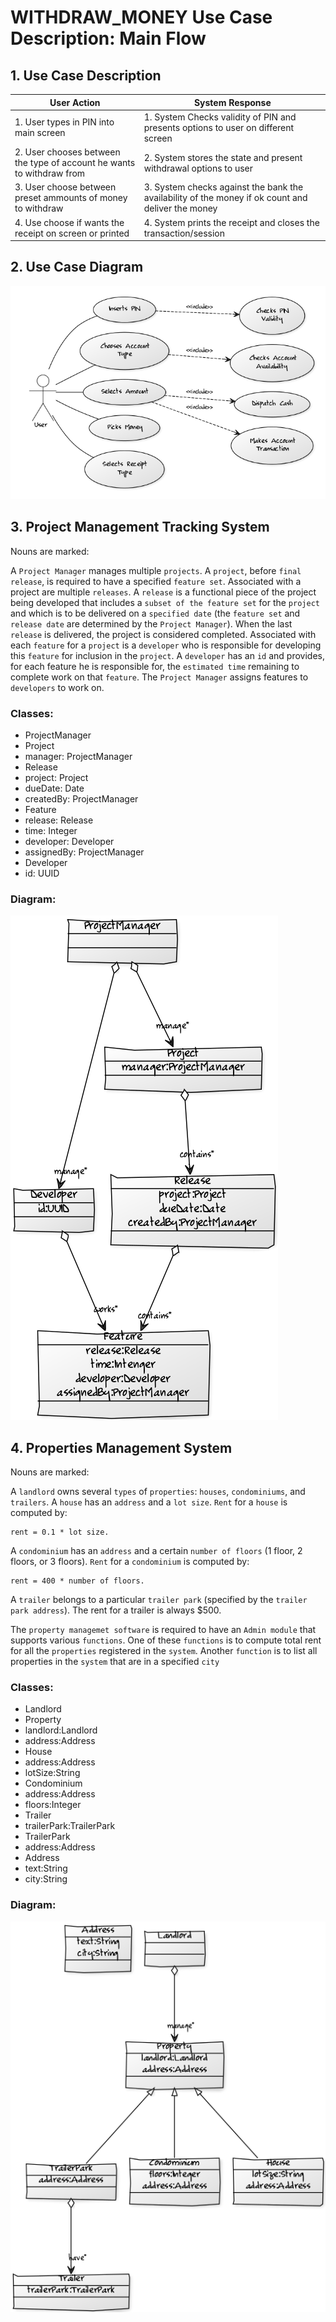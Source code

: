 # WITHDRAW_MONEY Use Case Description: Main Flow

## 1. Use Case Description

|**User Action**                        |**System Response**   |
|---                                    |---                   |
|1. User types in PIN into main screen  |1. System Checks validity of PIN and presents options to user on different screen
|2. User chooses between the type of account he wants to withdraw from  |2. System stores the state and present withdrawal options to user
|3. User choose between preset ammounts of money to withdraw    |3. System checks against the bank the availability of the money if ok count and deliver the money
|4. Use choose if wants the receipt on screen or printed    |4. System prints the receipt and closes the transaction/session


<div style="page-break-after: always;"></div>


## 2. Use Case Diagram

![Diagram](use_case.png)


<div style="page-break-after: always;"></div>


## 3. Project Management Tracking System

Nouns are marked:

A `Project Manager` manages multiple `projects`. A `project`, before `final release`, is required to have a specified `feature set`. Associated with a project are multiple `releases`. A `release` is a functional piece of the project being developed that includes a `subset of the feature set` for the `project` and which is to be delivered on a `specified date` (the `feature set` and `release date` are determined by the `Project Manager`). When the last `release` is delivered, the project is considered completed. Associated with each `feature` for a `project` is a `developer` who is responsible for  developing this `feature` for inclusion in the `project`. A `developer` has an `id` and provides, for each feature he is responsible for, the `estimated time` remaining to complete work on that `feature`. The `Project Manager` assigns features to `developers` to work on.

### Classes:

- ProjectManager
- Project
 - manager: ProjectManager
- Release
 - project: Project
 - dueDate: Date
 - createdBy: ProjectManager
- Feature
 - release: Release
 - time: Integer
 - developer: Developer
 - assignedBy: ProjectManager
- Developer
 - id: UUID

### Diagram:

![Diagram](PM_class_diagram.png)


<div style="page-break-after: always;"></div>


## 4. Properties Management System

Nouns are marked:

A `landlord` owns several `types` of `properties`: `houses`, `condominiums`, and `trailers`.
A `house` has an `address` and a `lot size`. `Rent` for a `house` is computed by:

```
rent = 0.1 * lot size.
```

A `condominium` has an `address` and a certain `number of floors` (1 floor, 2 floors, or 3 floors).
`Rent` for a `condominium` is computed by:

```
rent = 400 * number of floors.
```

A `trailer` belongs to a particular `trailer park` (specified by the `trailer park address`).
The rent for a trailer is always $500.

The `property managemet software` is required to have an `Admin module` that supports various `functions`.
One of these `functions` is to compute total rent for all the `properties` registered in the `system`.
Another `function` is to list all properties in the `system` that are in a specified `city`

### Classes:

- Landlord
- Property
 - landlord:Landlord
 - address:Address
- House
 - address:Address
 - lotSize:String
- Condominium
 - address:Address
 - floors:Integer
- Trailer
 - trailerPark:TrailerPark
- TrailerPark
 - address:Address
- Address
 - text:String
 - city:String

### Diagram:

![Diagram](Landlord_class_diagram.png)
